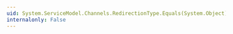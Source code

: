 ```yaml
---
uid: System.ServiceModel.Channels.RedirectionType.Equals(System.Object)
internalonly: False
---
```

